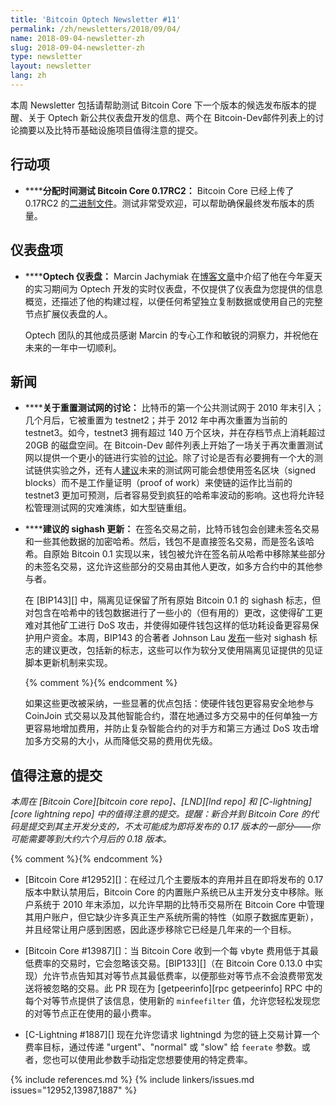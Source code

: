 ```yaml
---
title: 'Bitcoin Optech Newsletter #11'
permalink: /zh/newsletters/2018/09/04/
name: 2018-09-04-newsletter-zh
slug: 2018-09-04-newsletter-zh
type: newsletter
layout: newsletter
lang: zh
---
```

本周 Newsletter 包括请帮助测试 Bitcoin Core 下一个版本的候选发布版本的提醒、关于 Optech 新公共仪表盘开发的信息、两个在 Bitcoin-Dev邮件列表上的讨论摘要以及比特币基础设施项目值得注意的提交。

## 行动项

- **<!--allocate-time-to-test-bitcoin-core-0-17rc2-->****分配时间测试 Bitcoin Core 0.17RC2：** Bitcoin Core 已经上传了 0.17RC2 的[二进制文件][bcc 0.17]。测试非常受欢迎，可以帮助确保最终发布版本的质量。

## 仪表盘项

- **<!--optech-dashboard-->****Optech 仪表盘：** Marcin Jachymiak 在[博客文章][dashboard post]中介绍了他在今年夏天的实习期间为 Optech 开发的实时仪表盘，不仅提供了仪表盘为您提供的信息概览，还描述了他的构建过程，以便任何希望独立复制数据或使用自己的完整节点扩展仪表盘的人。

    Optech 团队的其他成员感谢 Marcin 的专心工作和敏锐的洞察力，并祝他在未来的一年中一切顺利。

## 新闻

- **<!--discussion-of-resetting-testnet-->****关于重置测试网的讨论：** 比特币的第一个公共测试网于 2010 年末引入；几个月后，它被重置为 testnet2；并于 2012 年中再次重置为当前的 testnet3。如今，testnet3 拥有超过 140 万个区块，并在存档节点上消耗超过 20GB 的磁盘空间。在 Bitcoin-Dev 邮件列表上开始了一场关于再次重置测试网以提供一个更小的链进行实验的[讨论][testnet reset]。除了讨论是否有必要拥有一个大的测试链供实验之外，还有人[建议][signed testnet]未来的测试网可能会想使用签名区块（signed blocks）而不是工作量证明（proof of work）来使链的运作比当前的 testnet3 更加可预测，后者容易受到疯狂的哈希率波动的影响。这也将允许轻松管理测试网的灾难演练，如大型链重组。

- **<!--proposed-sighash-updates-->****建议的 sighash 更新：** 在签名交易之前，比特币钱包会创建未签名交易和一些其他数据的加密哈希。然后，钱包不是直接签名交易，而是签名该哈希。自原始 Bitcoin 0.1 实现以来，钱包被允许在签名前从哈希中移除某些部分的未签名交易，这允许这些部分的交易由其他人更改，如多方合约中的其他参与者。

    在 [BIP143][] 中，隔离见证保留了所有原始 Bitcoin 0.1 的 sighash 标志，但对包含在哈希中的钱包数据进行了一些小的（但有用的）更改，这使得矿工更难对其他矿工进行 DoS 攻击，并使得如硬件钱包这样的低功耗设备更容易保护用户资金。本周，BIP143 的合著者 Johnson Lau [发布][sighash changes]一些对 sighash 标志的建议更改，包括新的标志，这些可以作为软分叉使用隔离见证提供的见证脚本更新机制来实现。

    {% comment %}<!-- for reference: numbers in following paragraph
    correspond to the numbered bullet points in Lau's email -->{%
    endcomment %}

    如果这些更改被采纳，一些显著的优点包括：使硬件钱包更容易安全地参与 CoinJoin 式交易<!--#1-->以及其他智能合约<!--#2-->，潜在地通过多方交易中的任何单独一方更容易地增加费用<!--#6-->，并防止复杂智能合约的对手方和第三方通过 DoS 攻击增加多方交易的大小，从而降低交易的费用优先级。<!--#8-->

## 值得注意的提交

*本周在 [Bitcoin Core][bitcoin core repo]、[LND][lnd repo] 和 [C-lightning][core lightning repo] 中的值得注意的提交。提醒：新合并到 Bitcoin Core 的代码是提交到其主开发分支的，不太可能成为即将发布的 0.17 版本的一部分——你可能需要等到大约六个月后的 0.18 版本。*

{% comment %}<!-- 本周 LND 只有三次合并，个人觉得都不太激动人心 -harding -->{% endcomment %}

- [Bitcoin Core #12952][]：在经过几个主要版本的弃用并且在即将发布的 0.17 版本中默认禁用后，Bitcoin Core 的内置账户系统已从主开发分支中移除。账户系统于 2010 年末添加，以允许早期的比特币交易所在 Bitcoin Core 中管理其用户账户，但它缺少许多真正生产系统所需的特性（如原子数据库更新），并且经常让用户感到困惑，因此逐步移除它已经是几年来的一个目标。

- [Bitcoin Core #13987][]：当 Bitcoin Core 收到一个每 vbyte 费用低于其最低费率的交易时，它会忽略该交易。[BIP133][]（在 Bitcoin Core 0.13.0 中实现）允许节点告知其对等节点其最低费率，以便那些对等节点不会浪费带宽发送将被忽略的交易。此 PR 现在为 [getpeerinfo][rpc getpeerinfo] RPC 中的每个对等节点提供了该信息，使用新的 `minfeefilter` 值，允许您轻松发现您的对等节点正在使用的最小费率。

- [C-Lightning #1887][] 现在允许您请求 lightningd 为您的链上交易计算一个费率目标，通过传递 "urgent"、"normal" 或 "slow" 给 `feerate` 参数。或者，您也可以使用此参数手动指定您想要使用的特定费率。

{% include references.md %}
{% include linkers/issues.md issues="12952,13987,1887" %}

[bcc 0.17]: https://bitcoincore.org/bin/bitcoin-core-0.17.0/
[dashboard post]: /zh/dashboard-announcement/
[testnet reset]: https://lists.linuxfoundation.org/pipermail/bitcoin-dev/2018-August/016337.html
[signed testnet]: https://lists.linuxfoundation.org/pipermail/bitcoin-dev/2018-August/016348.html
[sighash changes]: https://lists.linuxfoundation.org/pipermail/bitcoin-dev/2018-August/016345.html
